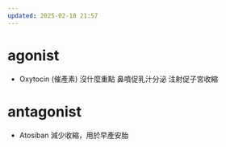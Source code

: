 ```yaml
---
updated: 2025-02-18 21:57
---
```

# agonist
- Oxytocin (催產素)
沒什麼重點
鼻噴促乳汁分泌
注射促子宮收縮

# antagonist
- Atosiban
減少收縮，用於早產安胎
